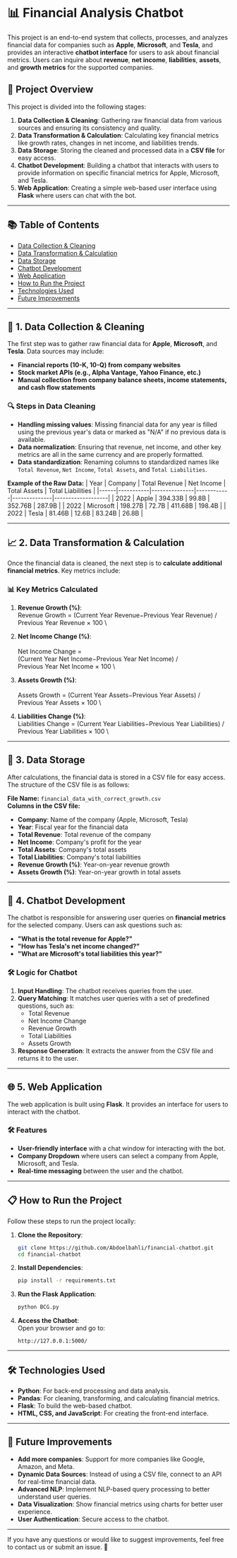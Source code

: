 # 📊 **Financial Analysis Chatbot**

This project is an end-to-end system that collects, processes, and analyzes financial data for companies such as **Apple**, **Microsoft**, and **Tesla**, and provides an interactive **chatbot interface** for users to ask about financial metrics. Users can inquire about **revenue**, **net income**, **liabilities**, **assets**, and **growth metrics** for the supported companies. 

## 🚀 **Project Overview**
This project is divided into the following stages:
1. **Data Collection & Cleaning**: Gathering raw financial data from various sources and ensuring its consistency and quality.  
2. **Data Transformation & Calculation**: Calculating key financial metrics like growth rates, changes in net income, and liabilities trends.  
3. **Data Storage**: Storing the cleaned and processed data in a **CSV file** for easy access.  
4. **Chatbot Development**: Building a chatbot that interacts with users to provide information on specific financial metrics for Apple, Microsoft, and Tesla.  
5. **Web Application**: Creating a simple web-based user interface using **Flask** where users can chat with the bot.  

---

## 📚 **Table of Contents**
- [Data Collection & Cleaning](#-data-collection--cleaning)
- [Data Transformation & Calculation](#-data-transformation--calculation)
- [Data Storage](#-data-storage)
- [Chatbot Development](#-chatbot-development)
- [Web Application](#-web-application)
- [How to Run the Project](#-how-to-run-the-project)
- [Technologies Used](#-technologies-used)
- [Future Improvements](#-future-improvements)

---

## 📡 **1. Data Collection & Cleaning**
The first step was to gather raw financial data for **Apple**, **Microsoft**, and **Tesla**. Data sources may include: 
- **Financial reports (10-K, 10-Q) from company websites** 
- **Stock market APIs (e.g., Alpha Vantage, Yahoo Finance, etc.)**
- **Manual collection from company balance sheets, income statements, and cash flow statements**

### 🔍 **Steps in Data Cleaning**
- **Handling missing values**: Missing financial data for any year is filled using the previous year's data or marked as "N/A" if no previous data is available.  
- **Data normalization**: Ensuring that revenue, net income, and other key metrics are all in the same currency and are properly formatted.  
- **Data standardization**: Renaming columns to standardized names like `Total Revenue`, `Net Income`, `Total Assets`, and `Total Liabilities`.  

**Example of the Raw Data:**
| Year  | Company   | Total Revenue | Net Income | Total Assets | Total Liabilities |
|------|-----------|---------------|------------|--------------|-------------------|
| 2022 | Apple     | 394.33B       | 99.8B      | 352.76B      | 287.9B             |
| 2022 | Microsoft | 198.27B       | 72.7B      | 411.68B      | 198.4B             |
| 2022 | Tesla     | 81.46B        | 12.6B      | 83.24B       | 26.8B              |

---

## 📈 **2. Data Transformation & Calculation**
Once the financial data is cleaned, the next step is to **calculate additional financial metrics**. Key metrics include:

### 📊 **Key Metrics Calculated**
1. **Revenue Growth (%)**:
   \
   Revenue Growth = (Current Year Revenue−Previous Year Revenue) / Previous Year Revenue × 100
   \
   
2. **Net Income Change (%)**:  
   \
   Net Income Change = (Current Year Net Income−Previous Year Net Income) / Previous Year Net Income × 100
  \
3. **Assets Growth (%)**:  
   \
   Assets Growth = (Current Year Assets−Previous Year Assets) / Previous Year Assets × 100
   \

4. **Liabilities Change (%)**:
   \
   Liabilities Change = (Current Year Liabilities−Previous Year Liabilities) / Previous Year Liabilities × 100 
   \

---

## 💾 **3. Data Storage**
After calculations, the financial data is stored in a CSV file for easy access. The structure of the CSV file is as follows:

**File Name:** `financial_data_with_correct_growth.csv`  
**Columns in the CSV file:**
- **Company**: Name of the company (Apple, Microsoft, Tesla)  
- **Year**: Fiscal year for the financial data  
- **Total Revenue**: Total revenue of the company  
- **Net Income**: Company's profit for the year  
- **Total Assets**: Company's total assets  
- **Total Liabilities**: Company's total liabilities  
- **Revenue Growth (%)**: Year-on-year revenue growth  
- **Assets Growth (%)**: Year-on-year growth in total assets  

---

## 🤖 **4. Chatbot Development**
The chatbot is responsible for answering user queries on **financial metrics** for the selected company. Users can ask questions such as:
- **"What is the total revenue for Apple?"**  
- **"How has Tesla's net income changed?"**  
- **"What are Microsoft's total liabilities this year?"**  

### 🛠️ **Logic for Chatbot**
1. **Input Handling**: The chatbot receives queries from the user.  
2. **Query Matching**: It matches user queries with a set of predefined questions, such as:  
   - Total Revenue  
   - Net Income Change  
   - Revenue Growth  
   - Total Liabilities  
   - Assets Growth  
3. **Response Generation**: It extracts the answer from the CSV file and returns it to the user.  

---

## 🌐 **5. Web Application**
The web application is built using **Flask**. It provides an interface for users to interact with the chatbot.

### 🛠️ **Features**
- **User-friendly interface** with a chat window for interacting with the bot.  
- **Company Dropdown** where users can select a company from Apple, Microsoft, and Tesla.  
- **Real-time messaging** between the user and the chatbot.  

---

## 📋 **How to Run the Project**
Follow these steps to run the project locally:

1. **Clone the Repository**:
   ```bash
   git clone https://github.com/Abdoelbahli/financial-chatbot.git
   cd financial-chatbot
   ```

2. **Install Dependencies**:
   ```bash
   pip install -r requirements.txt
   ```

3. **Run the Flask Application**:
   ```bash
   python BCG.py
   ```

4. **Access the Chatbot**:  
   Open your browser and go to:  
   ```
   http://127.0.0.1:5000/
   ```

---

## 🛠️ **Technologies Used**
- **Python**: For back-end processing and data analysis.  
- **Pandas**: For cleaning, transforming, and calculating financial metrics.  
- **Flask**: To build the web-based chatbot.  
- **HTML, CSS, and JavaScript**: For creating the front-end interface.  

---

## 🔮 **Future Improvements**
- **Add more companies**: Support for more companies like Google, Amazon, and Meta.  
- **Dynamic Data Sources**: Instead of using a CSV file, connect to an API for real-time financial data.  
- **Advanced NLP**: Implement NLP-based query processing to better understand user queries.  
- **Data Visualization**: Show financial metrics using charts for better user experience.  
- **User Authentication**: Secure access to the chatbot.  

---

If you have any questions or would like to suggest improvements, feel free to contact us or submit an issue. 🚀
